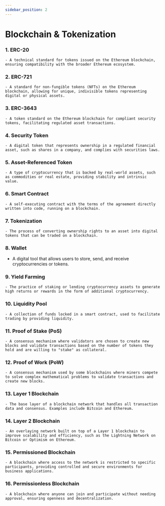 ```yaml
---
sidebar_position: 2
---
```


# Blockchain & Tokenization
### 1. ERC-20
    - A technical standard for tokens issued on the Ethereum blockchain, ensuring compatibility with the broader Ethereum ecosystem.
### 2. ERC-721
    - A standard for non-fungible tokens (NFTs) on the Ethereum blockchain, allowing for unique, indivisible tokens representing digital or physical assets.
### 3. ERC-3643
    - A token standard on the Ethereum blockchain for compliant security tokens, facilitating regulated asset transactions.
### 4. Security Token
    - A digital token that represents ownership in a regulated financial asset, such as shares in a company, and complies with securities laws.
### 5. Asset-Referenced Token
    - A type of cryptocurrency that is backed by real-world assets, such as commodities or real estate, providing stability and intrinsic value.
### 6. Smart Contract
    - A self-executing contract with the terms of the agreement directly written into code, running on a blockchain.
### 7. Tokenization
    - The process of converting ownership rights to an asset into digital tokens that can be traded on a blockchain.
### 8. Wallet
- A digital tool that allows users to store, send, and receive cryptocurrencies or tokens.
### 9. Yield Farming
    - The practice of staking or lending cryptocurrency assets to generate high returns or rewards in the form of additional cryptocurrency.
### 10. Liquidity Pool
    - A collection of funds locked in a smart contract, used to facilitate trading by providing liquidity.
### 11. Proof of Stake (PoS)
    - A consensus mechanism where validators are chosen to create new blocks and validate transactions based on the number of tokens they hold and are willing to "stake" as collateral.
### 12. Proof of Work (PoW)
    - A consensus mechanism used by some blockchains where miners compete to solve complex mathematical problems to validate transactions and create new blocks.
### 13. Layer 1 Blockchain
    - The base layer of a blockchain network that handles all transaction data and consensus. Examples include Bitcoin and Ethereum.
### 14. Layer 2 Blockchain
    - An overlaying network built on top of a Layer 1 blockchain to improve scalability and efficiency, such as the Lightning Network on Bitcoin or Optimism on Ethereum.
### 15. Permissioned Blockchain
    - A blockchain where access to the network is restricted to specific participants, providing controlled and secure environments for business applications.
### 16. Permissionless Blockchain
    - A blockchain where anyone can join and participate without needing approval, ensuring openness and decentralization.